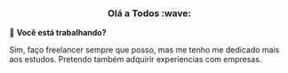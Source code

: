 <p align="center">
  <h3 align="center">Olá a Todos :wave: </h3> 
</p>

:telescope: **Você está trabalhando?**
<p>Sim, faço freelancer sempre que posso, mas me tenho me dedicado mais aos estudos. Pretendo também adquirir experiencias com empresas.</p>

